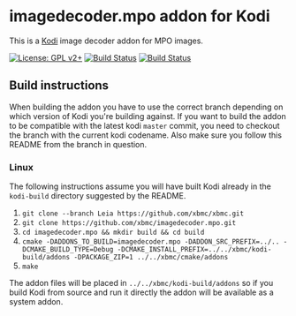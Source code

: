 # imagedecoder.mpo addon for Kodi

This is a [Kodi](http://kodi.tv) image decoder addon for MPO images.

[![License: GPL v2+](https://img.shields.io/badge/License-GPL%20v2+-blue.svg)](LICENSE.md)
[![Build Status](https://travis-ci.org/xbmc/imagedecoder.mpo.svg?branch=master)](https://travis-ci.org/xbmc/imagedecoder.mpo)
[![Build Status](https://dev.azure.com/teamkodi/binary-addons/_apis/build/status/xbmc.imagedecoder.mpo?branchName=Leia)](https://dev.azure.com/teamkodi/binary-addons/_build/latest?definitionId=27&branchName=Leia)
<!--- [![Build Status](https://ci.appveyor.com/api/projects/status/github/xbmc/imagedecoder.mpo?svg=true)](https://ci.appveyor.com/project/xbmc/imagedecoder-mpo) -->

## Build instructions

When building the addon you have to use the correct branch depending on which version of Kodi you're building against.
If you want to build the addon to be compatible with the latest kodi `master` commit, you need to checkout the branch with the current kodi codename.
Also make sure you follow this README from the branch in question.

### Linux

The following instructions assume you will have built Kodi already in the `kodi-build` directory 
suggested by the README.

1. `git clone --branch Leia https://github.com/xbmc/xbmc.git`
2. `git clone https://github.com/xbmc/imagedecoder.mpo.git`
3. `cd imagedecoder.mpo && mkdir build && cd build`
4. `cmake -DADDONS_TO_BUILD=imagedecoder.mpo -DADDON_SRC_PREFIX=../.. -DCMAKE_BUILD_TYPE=Debug -DCMAKE_INSTALL_PREFIX=../../xbmc/kodi-build/addons -DPACKAGE_ZIP=1 ../../xbmc/cmake/addons`
5. `make`

The addon files will be placed in `../../xbmc/kodi-build/addons` so if you build Kodi from source and run it directly 
the addon will be available as a system addon.
